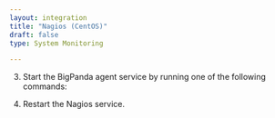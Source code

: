 ```yaml
---
layout: integration
title: "Nagios (CentOS)"
draft: false
type: System Monitoring

---
```


<!-- docs-include _integrations/agent-common/install/local-installation.md:::SOURCE_SYSTEM_NAME=Nagios:::PLATFORM_NAME=Centos:::PLATFORM_LOWER=centos -->

<!-- section-separator -->

<!-- docs-include _integrations/agent-common/configure-agent-actions/generic.md:::PLATFORM=centos:::SERVICE_NAME=nagios -->

3. Start the BigPanda agent service by running one of the following commands:

<!-- docs-include _integrations/agent-common/configure-agent-actions/start-centos.md:::SERVICENAME=Nagios:::SERVICE_LOWER=nagios:::ACTION=start -->

<!-- section-separator -->

<!-- docs-include _integrations/agent-common/configure-agent/nagios_notifications.md:::SOURCE_SYSTEM_NAME=Nagios:::SOURCE_SYSTEM_UPPER=NAGIOS:::SOURCE_SYSTEM_LOWER=nagios:::SOURCE_SYSTEM_FOLDER=nagios3:::LOGFILE=nagios -->

4. Restart the Nagios service.

<!-- docs-include _integrations/agent-common/configure-agent-actions/start-centos.md:::SERVICENAME=Nagios:::SERVICE_LOWER=nagios:::ACTION=start -->

<!-- section-separator -->

<!-- docs-include _integrations/agent-common/start-and-summary/test-and-success.md:::SOURCE_SYSTEM_NAME=Nagios:::PLATFORM=centos -->

